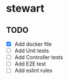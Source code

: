 # stewart

## TODO

- [x] Add docker file
- [ ] Add Unit tests
- [ ] Add Controller tests
- [ ] Add E2E test
- [ ] Add eslint rules
